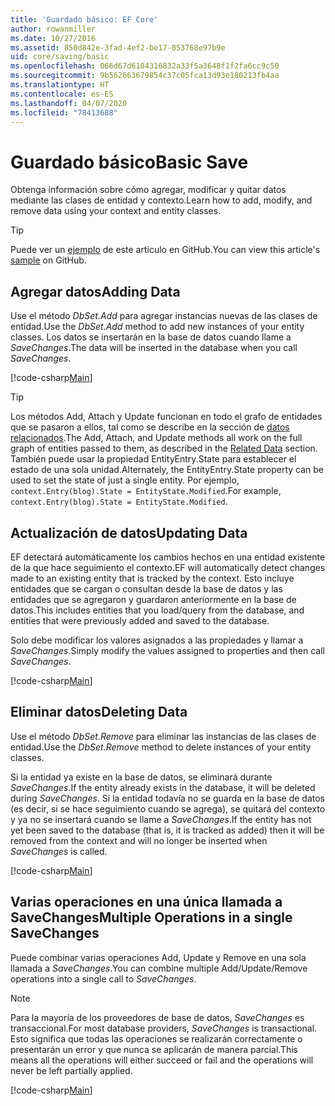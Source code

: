 ```yaml
---
title: 'Guardado básico: EF Core'
author: rowanmiller
ms.date: 10/27/2016
ms.assetid: 850d842e-3fad-4ef2-be17-053768e97b9e
uid: core/saving/basic
ms.openlocfilehash: 066d67d6104316832a33f5a3648f1f2fa6cc9c50
ms.sourcegitcommit: 9b562663679854c37c05fca13d93e180213fb4aa
ms.translationtype: HT
ms.contentlocale: es-ES
ms.lasthandoff: 04/07/2020
ms.locfileid: "78413688"
---
```

# <a name="basic-save"></a><span data-ttu-id="aaca1-102">Guardado básico</span><span class="sxs-lookup"><span data-stu-id="aaca1-102">Basic Save</span></span>

<span data-ttu-id="aaca1-103">Obtenga información sobre cómo agregar, modificar y quitar datos mediante las clases de entidad y contexto.</span><span class="sxs-lookup"><span data-stu-id="aaca1-103">Learn how to add, modify, and remove data using your context and entity classes.</span></span>

> [!TIP]  
> <span data-ttu-id="aaca1-104">Puede ver un [ejemplo](https://github.com/dotnet/EntityFramework.Docs/tree/master/samples/core/Saving/Basics/) de este artículo en GitHub.</span><span class="sxs-lookup"><span data-stu-id="aaca1-104">You can view this article's [sample](https://github.com/dotnet/EntityFramework.Docs/tree/master/samples/core/Saving/Basics/) on GitHub.</span></span>

## <a name="adding-data"></a><span data-ttu-id="aaca1-105">Agregar datos</span><span class="sxs-lookup"><span data-stu-id="aaca1-105">Adding Data</span></span>

<span data-ttu-id="aaca1-106">Use el método *DbSet.Add* para agregar instancias nuevas de las clases de entidad.</span><span class="sxs-lookup"><span data-stu-id="aaca1-106">Use the *DbSet.Add* method to add new instances of your entity classes.</span></span> <span data-ttu-id="aaca1-107">Los datos se insertarán en la base de datos cuando llame a *SaveChanges*.</span><span class="sxs-lookup"><span data-stu-id="aaca1-107">The data will be inserted in the database when you call *SaveChanges*.</span></span>

[!code-csharp[Main](../../../samples/core/Saving/Basics/Sample.cs#Add)]

> [!TIP]  
> <span data-ttu-id="aaca1-108">Los métodos Add, Attach y Update funcionan en todo el grafo de entidades que se pasaron a ellos, tal como se describe en la sección de [datos relacionados](related-data.md).</span><span class="sxs-lookup"><span data-stu-id="aaca1-108">The Add, Attach, and Update methods all work on the full graph of entities passed to them, as described in the [Related Data](related-data.md) section.</span></span> <span data-ttu-id="aaca1-109">También puede usar la propiedad EntityEntry.State para establecer el estado de una sola unidad.</span><span class="sxs-lookup"><span data-stu-id="aaca1-109">Alternately, the EntityEntry.State property can be used to set the state of just a single entity.</span></span> <span data-ttu-id="aaca1-110">Por ejemplo, `context.Entry(blog).State = EntityState.Modified`.</span><span class="sxs-lookup"><span data-stu-id="aaca1-110">For example, `context.Entry(blog).State = EntityState.Modified`.</span></span>

## <a name="updating-data"></a><span data-ttu-id="aaca1-111">Actualización de datos</span><span class="sxs-lookup"><span data-stu-id="aaca1-111">Updating Data</span></span>

<span data-ttu-id="aaca1-112">EF detectará automáticamente los cambios hechos en una entidad existente de la que hace seguimiento el contexto.</span><span class="sxs-lookup"><span data-stu-id="aaca1-112">EF will automatically detect changes made to an existing entity that is tracked by the context.</span></span> <span data-ttu-id="aaca1-113">Esto incluye entidades que se cargan o consultan desde la base de datos y las entidades que se agregaron y guardaron anteriormente en la base de datos.</span><span class="sxs-lookup"><span data-stu-id="aaca1-113">This includes entities that you load/query from the database, and entities that were previously added and saved to the database.</span></span>

<span data-ttu-id="aaca1-114">Solo debe modificar los valores asignados a las propiedades y llamar a *SaveChanges*.</span><span class="sxs-lookup"><span data-stu-id="aaca1-114">Simply modify the values assigned to properties and then call *SaveChanges*.</span></span>

[!code-csharp[Main](../../../samples/core/Saving/Basics/Sample.cs#Update)]

## <a name="deleting-data"></a><span data-ttu-id="aaca1-115">Eliminar datos</span><span class="sxs-lookup"><span data-stu-id="aaca1-115">Deleting Data</span></span>

<span data-ttu-id="aaca1-116">Use el método *DbSet.Remove* para eliminar las instancias de las clases de entidad.</span><span class="sxs-lookup"><span data-stu-id="aaca1-116">Use the *DbSet.Remove* method to delete instances of your entity classes.</span></span>

<span data-ttu-id="aaca1-117">Si la entidad ya existe en la base de datos, se eliminará durante *SaveChanges*.</span><span class="sxs-lookup"><span data-stu-id="aaca1-117">If the entity already exists in the database, it will be deleted during *SaveChanges*.</span></span> <span data-ttu-id="aaca1-118">Si la entidad todavía no se guarda en la base de datos (es decir, si se hace seguimiento cuando se agrega), se quitará del contexto y ya no se insertará cuando se llame a *SaveChanges*.</span><span class="sxs-lookup"><span data-stu-id="aaca1-118">If the entity has not yet been saved to the database (that is, it is tracked as added) then it will be removed from the context and will no longer be inserted when *SaveChanges* is called.</span></span>

[!code-csharp[Main](../../../samples/core/Saving/Basics/Sample.cs#Remove)]

## <a name="multiple-operations-in-a-single-savechanges"></a><span data-ttu-id="aaca1-119">Varias operaciones en una única llamada a SaveChanges</span><span class="sxs-lookup"><span data-stu-id="aaca1-119">Multiple Operations in a single SaveChanges</span></span>

<span data-ttu-id="aaca1-120">Puede combinar varias operaciones Add, Update y Remove en una sola llamada a *SaveChanges*.</span><span class="sxs-lookup"><span data-stu-id="aaca1-120">You can combine multiple Add/Update/Remove operations into a single call to *SaveChanges*.</span></span>

> [!NOTE]  
> <span data-ttu-id="aaca1-121">Para la mayoría de los proveedores de base de datos, *SaveChanges* es transaccional.</span><span class="sxs-lookup"><span data-stu-id="aaca1-121">For most database providers, *SaveChanges* is transactional.</span></span> <span data-ttu-id="aaca1-122">Esto significa que todas las operaciones se realizarán correctamente o presentarán un error y que nunca se aplicarán de manera parcial.</span><span class="sxs-lookup"><span data-stu-id="aaca1-122">This means  all the operations will either succeed or fail and the operations will never be left partially applied.</span></span>

[!code-csharp[Main](../../../samples/core/Saving/Basics/Sample.cs#MultipleOperations)]
